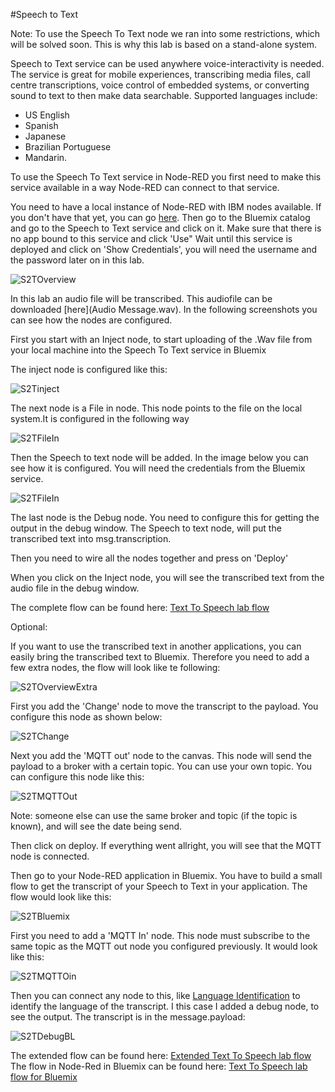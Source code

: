 #Speech to Text

Note: To use the Speech To Text node we ran into some restrictions, which will be solved soon. This is why this lab is based on a stand-alone system.

Speech to Text service can be used anywhere voice-interactivity is needed. The service is great for mobile experiences, transcribing media files, call centre transcriptions, voice control of embedded systems, or converting sound to text to then make data searchable. Supported languages include:
- US English 
- Spanish 
- Japanese 
- Brazilian Portuguese
- Mandarin. 

To use the Speech To Text service in Node-RED you first need to make this service available in a way Node-RED can connect to that service. 

You need to have a local instance of Node-RED with IBM nodes available. If you don't have that yet, you can go [here](../../node-RED_labs/lab_node-RED.md).
Then go to the Bluemix catalog and go to the Speech to Text service and click on it. Make sure that there is no app bound to this service and click 'Use"
Wait until this service is deployed and click on 'Show Credentials', you will need the username and the password later on in this lab.

![`S2TOverview`](images/S2T_overview.jpg)

In this lab an audio file will be transcribed. This audiofile can be downloaded [here](Audio Message.wav). 
In the following screenshots you can see how the nodes are configured.

First you start with an Inject node, to start uploading of the .Wav file from your local machine into the Speech To Text service in Bluemix

The inject node is configured like this:

![`S2Tinject`](images/s2t_inject.jpg)

The next node is a File in node. This node points to the file on the local system.It is configured in the following way

![`S2TFileIn`](images/s2t_FileIn.jpg)

Then the Speech to text node will be added. In the image below you can see how it is configured. You will need the credentials from the Bluemix service.

![`S2TFileIn`](images/s2t_config.jpg)

The last node is the Debug node. You need to configure this for getting the output in the debug window. The Speech to text node, will put the transcribed text into msg.transcription.

Then you need to wire all the nodes together and press on 'Deploy'

When you click on the Inject node, you will see the transcribed text from the audio file in the debug window.

The complete flow can be found here: [Text To Speech lab flow](S2T_flow)

Optional:

If you want to use the transcribed text in another applications, you can easily bring the transcribed text to Bluemix.
Therefore you need to add a few extra nodes, the flow will look like te following:

![`S2TOverviewExtra`](images/S2T_OverviewExtra.jpg)

First you add the 'Change' node to move the transcript to the payload. You configure this node as shown below:

![`S2TChange`](images/S2T_change.jpg)

Next you add the 'MQTT out' node to the canvas. This node will send the payload to a broker with a certain topic. You can use your own topic. You can configure this node like this:

![`S2TMQTTOut`](images/S2T_MqttOut.jpg)

Note: someone else can use the same broker and topic (if the topic is known), and will see the date being send.

Then click on deploy. If everything went allright, you will see that the MQTT node is connected.

Then go to your Node-RED application in Bluemix. You have to build a small flow to get the transcript of your Speech to Text in your application. The flow would look like this:

![`S2TBluemix`](images/S2T_Bluemix.jpg)

First you need to add a 'MQTT In' node. This node must subscribe to the same topic as the MQTT out node you configured previously. It would look like this:

![`S2TMQTTOin`](images/S2T_Mqttin.jpg)

Then you can connect any node to this, like [Language Identification](../language_identification/lab_language_identification.md) to identify the language of the transcript. I this case I added a debug node, to see the output. The transcript is in the message.payload:

![`S2TDebugBL`](images/S2T_debugBL.jpg)

The extended flow can be found here: [Extended Text To Speech lab flow ](S2T_flow_extended)
The flow in Node-Red in Bluemix can be found here: [Text To Speech lab flow for Bluemix](S2T_flow_bluemix)










